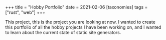 +++
title = "Hobby Portfolio"
date = 2021-02-06
[taxonomies]
tags = ["rust", "web"]
+++

This project, this is the project you are looking at now. I wanted to create this portfolio of all the hobby projects I have been working on, and I wanted to learn about the current state of static site generators.
